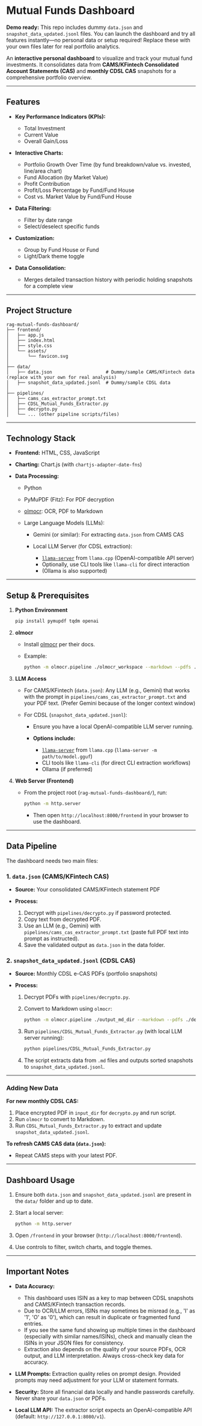 # Mutual Funds Dashboard

**Demo ready:** This repo includes dummy `data.json` and `snapshot_data_updated.jsonl` files. You can launch the dashboard and try all features instantly—no personal data or setup required! Replace these with your own files later for real portfolio analytics.

An **interactive personal dashboard** to visualize and track your mutual fund investments. It consolidates data from **CAMS/KFintech Consolidated Account Statements (CAS)** and **monthly CDSL CAS** snapshots for a comprehensive portfolio overview.

---

## Features

* **Key Performance Indicators (KPIs):**

  * Total Investment
  * Current Value
  * Overall Gain/Loss

* **Interactive Charts:**

  * Portfolio Growth Over Time (by fund breakdown/value vs. invested, line/area chart)
  * Fund Allocation (by Market Value)
  * Profit Contribution
  * Profit/Loss Percentage by Fund/Fund House
  * Cost vs. Market Value by Fund/Fund House

* **Data Filtering:**

  * Filter by date range
  * Select/deselect specific funds

* **Customization:**

  * Group by Fund House or Fund
  * Light/Dark theme toggle

* **Data Consolidation:**

  * Merges detailed transaction history with periodic holding snapshots for a complete view

---

## Project Structure

```
rag-mutual-funds-dashboard/
├── frontend/
│   ├── app.js
│   ├── index.html
│   ├── style.css
│   └── assets/
│       └── favicon.svg
│
├── data/
│   ├── data.json                    # Dummy/sample CAMS/KFintech data (replace with your own for real analysis)
│   ├── snapshot_data_updated.jsonl  # Dummy/sample CDSL data
│
├── pipelines/
│   ├── cams_cas_extractor_prompt.txt
│   ├── CDSL_Mutual_Funds_Extractor.py
│   ├── decrypto.py
│   └── ... (other pipeline scripts/files)
```

---

## Technology Stack

* **Frontend:** HTML, CSS, JavaScript
* **Charting:** Chart.js (with `chartjs-adapter-date-fns`)
* **Data Processing:**

  * Python
  * PyMuPDF (Fitz): For PDF decryption
  * [olmocr](https://github.com/allenai/olmocr): OCR, PDF to Markdown
  * Large Language Models (LLMs):

    * Gemini (or similar): For extracting `data.json` from CAMS CAS
    * Local LLM Server (for CDSL extraction):

      * [`llama-server`](https://github.com/ggerganov/llama.cpp) from `llama.cpp` (OpenAI-compatible API server)
      * Optionally, use CLI tools like `llama-cli` for direct interaction
      * (Ollama is also supported)

---

## Setup & Prerequisites

1. **Python Environment**

   ```bash
   pip install pymupdf tqdm openai
   ```

2. **olmocr**

   * Install [olmocr](https://github.com/allenai/olmocr) per their docs.
   * Example:

     ```bash
     python -m olmocr.pipeline ./olmocr_workspace --markdown --pdfs ./cdsl_pdfs_for_olmocr/
     ```

3. **LLM Access**

   * For CAMS/KFintech (`data.json`): Any LLM (e.g., Gemini) that works with the prompt in `pipelines/cams_cas_extractor_prompt.txt` and your PDF text. (Prefer Gemini because of the longer context window)
   * For CDSL (`snapshot_data_updated.jsonl`):

     * Ensure you have a local OpenAI-compatible LLM server running.
     * **Options include:**

       * [`llama-server`](https://github.com/ggerganov/llama.cpp) from `llama.cpp` (`llama-server -m path/to/model.gguf`)
       * CLI tools like `llama-cli` (for direct CLI extraction workflows)
       * Ollama (if preferred)

4. **Web Server (Frontend)**

   * From the project root (`rag-mutual-funds-dashboard/`), run:

     ```bash
     python -m http.server
     ```

     * Then open `http://localhost:8000/frontend` in your browser to use the dashboard.

---

## Data Pipeline

The dashboard needs two main files:

### 1. `data.json` (CAMS/KFintech CAS)

* **Source:** Your consolidated CAMS/KFintech statement PDF
* **Process:**

  1. Decrypt with `pipelines/decrypto.py` if password protected.
  2. Copy text from decrypted PDF.
  3. Use an LLM (e.g., Gemini) with `pipelines/cams_cas_extractor_prompt.txt` (paste full PDF text into prompt as instructed).
  4. Save the validated output as `data.json` in the data folder.

### 2. `snapshot_data_updated.jsonl` (CDSL CAS)

* **Source:** Monthly CDSL e-CAS PDFs (portfolio snapshots)
* **Process:**

  1. Decrypt PDFs with `pipelines/decrypto.py`.
  2. Convert to Markdown using `olmocr`:

     ```bash
     python -m olmocr.pipeline ./output_md_dir --markdown --pdfs ./decrypted_cdsls/
     ```
  3. Run `pipelines/CDSL_Mutual_Funds_Extractor.py` (with local LLM server running):

     ```bash
     python pipelines/CDSL_Mutual_Funds_Extractor.py
     ```
  4. The script extracts data from `.md` files and outputs sorted snapshots to `snapshot_data_updated.jsonl`.

---

### Adding New Data

**For new monthly CDSL CAS:**

1. Place encrypted PDF in `input_dir` for `decrypto.py` and run script.
2. Run `olmocr` to convert to Markdown.
3. Run `CDSL_Mutual_Funds_Extractor.py` to extract and update `snapshot_data_updated.jsonl`.

**To refresh CAMS CAS data (`data.json`):**

* Repeat CAMS steps with your latest PDF.

---

## Dashboard Usage

1. Ensure both `data.json` and `snapshot_data_updated.jsonl` are present in the `data/` folder and up to date.
2. Start a local server:

   ```bash
   python -m http.server
   ```
3. Open `/frontend` in your browser (`http://localhost:8000/frontend`).
4. Use controls to filter, switch charts, and toggle themes.

---

## Important Notes

* **Data Accuracy:**

  * This dashboard uses ISIN as a key to map between CDSL snapshots and CAMS/KFintech transaction records.
  * Due to OCR/LLM errors, ISINs may sometimes be misread (e.g., 'I' as '1', 'O' as '0'), which can result in duplicate or fragmented fund entries.
  * If you see the same fund showing up multiple times in the dashboard (especially with similar names/ISINs), check and manually clean the ISINs in your JSON files for consistency.
  * Extraction also depends on the quality of your source PDFs, OCR output, and LLM interpretation. Always cross-check key data for accuracy.

* **LLM Prompts:** Extraction quality relies on prompt design. Provided prompts may need adjustment for your LLM or statement formats.

* **Security:** Store all financial data locally and handle passwords carefully. Never share your `data.json` or PDFs.

* **Local LLM API:** The extractor script expects an OpenAI-compatible API (default: `http://127.0.0.1:8080/v1`).